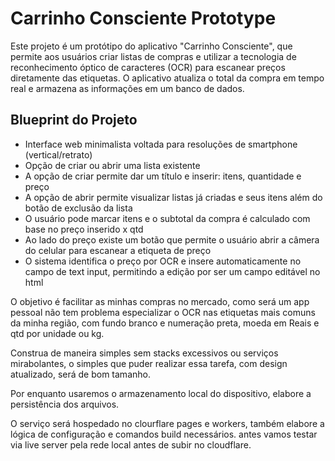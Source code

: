 # Carrinho Consciente Prototype

Este projeto é um protótipo do aplicativo "Carrinho Consciente", que permite aos usuários criar listas de compras e utilizar a tecnologia de reconhecimento óptico de caracteres (OCR) para escanear preços diretamente das etiquetas. O aplicativo atualiza o total da compra em tempo real e armazena as informações em um banco de dados.

## Blueprint do Projeto

- Interface web minimalista voltada para resoluções de smartphone (vertical/retrato)
- Opção de criar ou abrir uma lista existente
- A opção de criar permite dar um título e inserir: itens, quantidade e preço
- A opção de abrir permite visualizar listas já criadas e seus itens além do botão de exclusão da lista
- O usuário pode marcar itens e o subtotal da compra é calculado com base no preço inserido x qtd
- Ao lado do preço existe um botão que permite o usuário abrir a câmera do celular para escanear a etiqueta de preço
- O sistema identifica o preço por OCR e insere automaticamente no campo de text input, permitindo a edição por ser um campo editável no html

O objetivo é facilitar as minhas compras no mercado, como será um app pessoal não tem problema especializar o OCR nas etiquetas mais comuns da minha região, com fundo branco e numeração preta, moeda em Reais e qtd por unidade ou kg.

Construa de maneira simples sem stacks excessivos ou serviços mirabolantes, o simples que puder realizar essa tarefa, com design atualizado, será de bom tamanho.

Por enquanto usaremos o armazenamento local do dispositivo, elabore a persistência dos arquivos.

O serviço será hospedado no clourflare pages e workers, também elabore a lógica de configuração e comandos build necessários. antes vamos testar via live server pela rede local antes de subir no cloudflare.

